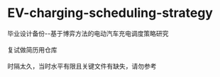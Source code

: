 # EV-charging-scheduling-strategy<br />
毕业设计备份--基于博弈方法的电动汽车充电调度策略研究<br /><br />
复试做简历用仓库<br /><br />
时隔太久，当时水平有限且关键文件有缺失，请勿参考
